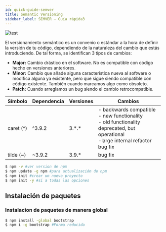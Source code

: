 ```yaml
---
id: quick-guide-semver
title: Semantic Versioning
sidebar_label: SEMVER – Guía rápida3
---
```

![test](/personal-docusaurus/img/semver.jpg)

El versionamiento semántico es un convenio o estándar a la hora de definir la versión de tu código, dependiendo de la naturaleza del cambio que estás introduciendo. De tal forma, se identifican 3 tipos de cambios:

- **Major:** Cambio drástico en el software. No es compatible con código hecho en versiones anteriores.
- **Minor:** Cambio que añade alguna característica nueva al software o modifica alguna ya existente, pero que sigue siendo compatible con código existente. También cuando marcamos algo como obsoleto.
- **Patch:** Cuando arreglamos un bug siendo el cambio retrocompatible.

| Símbolo    | Dependencia | Versiones | Cambios                                                                                                                |
| ---------  | ----------  | --------  | ---------------------------------------------------------------------------------------------------------------------- |
| caret (^)  | ^3.9.2      | 3.\*.\*     | - backwards compatible <br/> - new functionality <br/> - old functionality deprecated, but operational <br/> -large internal refactor bug fix |
| tilde (~)  | ~3.9.2      | 3.9.\*    | bug fix                                                                                                                |

```bash
$ npm -v #ver version de npm 
$ npm update -g npm #para actualización de npm
$ npm init #crear un nuevo proyecto
$ npm init -y #si a todas las opciones
```

Instalación de paquetes
-------
### Instalacion de paquetes de manera global

```bash
$ npm install -global bootstrap 
$ npm i -g bootstrap #Forma reducida
```

